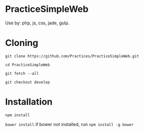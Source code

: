 # PracticeSimpleWeb
Use by: php, js, css, jade, gulp.

# Cloning

``` git clone https://github.com/Practices/PracticeSimpleWeb.git ```

``` cd PracticeSimpleWeb ```

``` git fetch --all ```

``` git checkout develop ```

# Installation
``` npm install ```

``` bower install ```
if bower not installed, run ``` npm install -g bower ```

